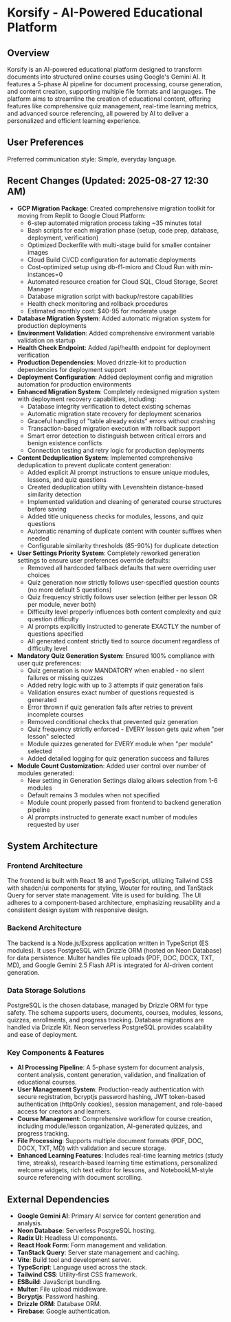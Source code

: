 # Korsify - AI-Powered Educational Platform

## Overview
Korsify is an AI-powered educational platform designed to transform documents into structured online courses using Google's Gemini AI. It features a 5-phase AI pipeline for document processing, course generation, and content creation, supporting multiple file formats and languages. The platform aims to streamline the creation of educational content, offering features like comprehensive quiz management, real-time learning metrics, and advanced source referencing, all powered by AI to deliver a personalized and efficient learning experience.

## User Preferences
Preferred communication style: Simple, everyday language.

## Recent Changes (Updated: 2025-08-27 12:30 AM)
- **GCP Migration Package**: Created comprehensive migration toolkit for moving from Replit to Google Cloud Platform:
  - 6-step automated migration process taking ~35 minutes total
  - Bash scripts for each migration phase (setup, code prep, database, deployment, verification)
  - Optimized Dockerfile with multi-stage build for smaller container images
  - Cloud Build CI/CD configuration for automatic deployments
  - Cost-optimized setup using db-f1-micro and Cloud Run with min-instances=0
  - Automated resource creation for Cloud SQL, Cloud Storage, Secret Manager
  - Database migration script with backup/restore capabilities
  - Health check monitoring and rollback procedures
  - Estimated monthly cost: $40-95 for moderate usage
- **Database Migration System**: Added automatic migration system for production deployments
- **Environment Validation**: Added comprehensive environment variable validation on startup
- **Health Check Endpoint**: Added /api/health endpoint for deployment verification
- **Production Dependencies**: Moved drizzle-kit to production dependencies for deployment support
- **Deployment Configuration**: Added deployment config and migration automation for production environments
- **Enhanced Migration System**: Completely redesigned migration system with deployment recovery capabilities, including:
  - Database integrity verification to detect existing schemas
  - Automatic migration state recovery for deployment scenarios
  - Graceful handling of "table already exists" errors without crashing
  - Transaction-based migration execution with rollback support
  - Smart error detection to distinguish between critical errors and benign existence conflicts
  - Connection testing and retry logic for production deployments
- **Content Deduplication System**: Implemented comprehensive deduplication to prevent duplicate content generation:
  - Added explicit AI prompt instructions to ensure unique modules, lessons, and quiz questions
  - Created deduplication utility with Levenshtein distance-based similarity detection
  - Implemented validation and cleaning of generated course structures before saving
  - Added title uniqueness checks for modules, lessons, and quiz questions
  - Automatic renaming of duplicate content with counter suffixes when needed
  - Configurable similarity thresholds (85-90%) for duplicate detection
- **User Settings Priority System**: Completely reworked generation settings to ensure user preferences override defaults:
  - Removed all hardcoded fallback defaults that were overriding user choices
  - Quiz generation now strictly follows user-specified question counts (no more default 5 questions)
  - Quiz frequency strictly follows user selection (either per lesson OR per module, never both)
  - Difficulty level properly influences both content complexity and quiz question difficulty
  - AI prompts explicitly instructed to generate EXACTLY the number of questions specified
  - All generated content strictly tied to source document regardless of difficulty level
- **Mandatory Quiz Generation System**: Ensured 100% compliance with user quiz preferences:
  - Quiz generation is now MANDATORY when enabled - no silent failures or missing quizzes
  - Added retry logic with up to 3 attempts if quiz generation fails
  - Validation ensures exact number of questions requested is generated
  - Error thrown if quiz generation fails after retries to prevent incomplete courses
  - Removed conditional checks that prevented quiz generation
  - Quiz frequency strictly enforced - EVERY lesson gets quiz when "per lesson" selected
  - Module quizzes generated for EVERY module when "per module" selected
  - Added detailed logging for quiz generation success and failures
- **Module Count Customization**: Added user control over number of modules generated:
  - New setting in Generation Settings dialog allows selection from 1-6 modules
  - Default remains 3 modules when not specified
  - Module count properly passed from frontend to backend generation pipeline
  - AI prompts instructed to generate exact number of modules requested by user

## System Architecture

### Frontend Architecture
The frontend is built with React 18 and TypeScript, utilizing Tailwind CSS with shadcn/ui components for styling, Wouter for routing, and TanStack Query for server state management. Vite is used for building. The UI adheres to a component-based architecture, emphasizing reusability and a consistent design system with responsive design.

### Backend Architecture
The backend is a Node.js/Express application written in TypeScript (ES modules). It uses PostgreSQL with Drizzle ORM (hosted on Neon Database) for data persistence. Multer handles file uploads (PDF, DOC, DOCX, TXT, MD), and Google Gemini 2.5 Flash API is integrated for AI-driven content generation.

### Data Storage Solutions
PostgreSQL is the chosen database, managed by Drizzle ORM for type safety. The schema supports users, documents, courses, modules, lessons, quizzes, enrollments, and progress tracking. Database migrations are handled via Drizzle Kit. Neon serverless PostgreSQL provides scalability and ease of deployment.

### Key Components & Features
- **AI Processing Pipeline**: A 5-phase system for document analysis, content analysis, content generation, validation, and finalization of educational courses.
- **User Management System**: Production-ready authentication with secure registration, bcryptjs password hashing, JWT token-based authentication (httpOnly cookies), session management, and role-based access for creators and learners.
- **Course Management**: Comprehensive workflow for course creation, including module/lesson organization, AI-generated quizzes, and progress tracking.
- **File Processing**: Supports multiple document formats (PDF, DOC, DOCX, TXT, MD) with validation and secure storage.
- **Enhanced Learning Features**: Includes real-time learning metrics (study time, streaks), research-based learning time estimations, personalized welcome widgets, rich text editor for lessons, and NotebookLM-style source referencing with document scrolling.

## External Dependencies

- **Google Gemini AI**: Primary AI service for content generation and analysis.
- **Neon Database**: Serverless PostgreSQL hosting.
- **Radix UI**: Headless UI components.
- **React Hook Form**: Form management and validation.
- **TanStack Query**: Server state management and caching.
- **Vite**: Build tool and development server.
- **TypeScript**: Language used across the stack.
- **Tailwind CSS**: Utility-first CSS framework.
- **ESBuild**: JavaScript bundling.
- **Multer**: File upload middleware.
- **Bcryptjs**: Password hashing.
- **Drizzle ORM**: Database ORM.
- **Firebase**: Google authentication.